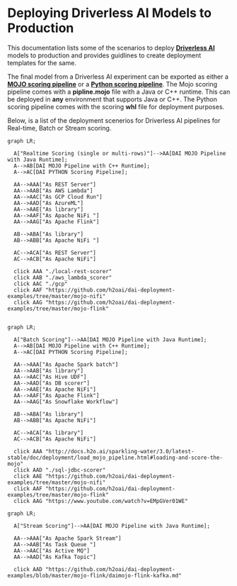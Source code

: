 
# Deploying Driverless AI Models to Production

This documentation lists some of the scenarios to deploy **[Driverless AI](http://docs.h2o.ai/driverless-ai/latest-stable/docs/userguide/index.html)** models to production and provides guidlines to create deployment templates for the same.

The final model from a Driverless AI experiment can be exported as either a  **[MOJO scoring pipeline](http://docs.h2o.ai/driverless-ai/latest-stable/docs/userguide/scoring-mojo-pipelines.html)** or a **[Python scoring pipeline](http://docs.h2o.ai/driverless-ai/latest-stable/docs/userguide/scoring-standalone-python.html)**. The Mojo scoring pipeline comes with a **pipline.mojo** file with a Java or C++ runtime. This can be deployed in **any** environment that supports Java or C++. The Python scoring pipeline comes with the scoring **whl** file for deployment purposes. 

Below, is a list of the deployment scenerios for Driverless AI pipelines for Real-time, Batch or Stream scoring.

```mermaid
graph LR;
  
  A["Realtime Scoring (single or multi-rows)"]-->AA[DAI MOJO Pipeline with Java Runtime];
  A-->AB[DAI MOJO Pipeline with C++ Runtime];
  A-->AC[DAI PYTHON Scoring Pipeline];
  
  AA-->AAA["As REST Server"]
  AA-->AAB["As AWS Lambda"]
  AA-->AAC["As GCP Cloud Run"]
  AA-->AAD["As AzureML"]
  AA-->AAE["As library"]
  AA-->AAF["As Apache NiFi "]
  AA-->AAG["As Apache Flink"]
  
  AB-->ABA["As library"]
  AB-->ABB["As Apache NiFi "]
  
  AC-->ACA["As REST Server"]
  AC-->ACB["As Apache NiFi"]
  
  click AAA "./local-rest-scorer"
  click AAB "./aws_lambda_scorer"
  click AAC "./gcp"
  click AAF "https://github.com/h2oai/dai-deployment-examples/tree/master/mojo-nifi"
  click AAG "https://github.com/h2oai/dai-deployment-examples/tree/master/mojo-flink"
  
```
```mermaid
graph LR;
  
  A["Batch Scoring"]-->AA[DAI MOJO Pipeline with Java Runtime];
  A-->AB[DAI MOJO Pipeline with C++ Runtime];
  A-->AC[DAI PYTHON Scoring Pipeline];
  
  AA-->AAA["As Apache Spark batch"]
  AA-->AAB["As library"]
  AA-->AAC["As Hive UDF"]
  AA-->AAD["As DB scorer"]
  AA-->AAE["As Apache NiFi"]
  AA-->AAF["As Apache Flink"]
  AA-->AAG["As Snowflake Workflow"]
  
  AB-->ABA["As library"]
  AB-->ABB["As Apache NiFi"]
  
  AC-->ACA["As library"]
  AC-->ACB["As Apache NiFi"]
  
  click AAA "http://docs.h2o.ai/sparkling-water/3.0/latest-stable/doc/deployment/load_mojo_pipeline.html#loading-and-score-the-mojo"
  click AAD "./sql-jdbc-scorer"
  click AAE "https://github.com/h2oai/dai-deployment-examples/tree/master/mojo-nifi"
  click AAF "https://github.com/h2oai/dai-deployment-examples/tree/master/mojo-flink"
  click AAG "https://www.youtube.com/watch?v=EMpGVer01WE"
```

```mermaid
graph LR;
  
  A["Stream Scoring"]-->AA[DAI MOJO Pipeline with Java Runtime];
  
  AA-->AAA["As Apache Spark Stream"]
  AA-->AAB["As Task Queue "]
  AA-->AAC["As Active MQ"]
  AA-->AAD["As Kafka Topic"]
  
  click AAD "https://github.com/h2oai/dai-deployment-examples/blob/master/mojo-flink/daimojo-flink-kafka.md"
  
```
